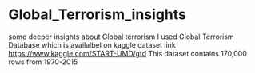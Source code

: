 # Global_Terrorism_insights
some deeper insights about Global  terrorism 
I used Global Terrorism Database which is availalbel on kaggle
dataset link https://www.kaggle.com/START-UMD/gtd
This dataset contains 170,000 rows from 1970-2015

